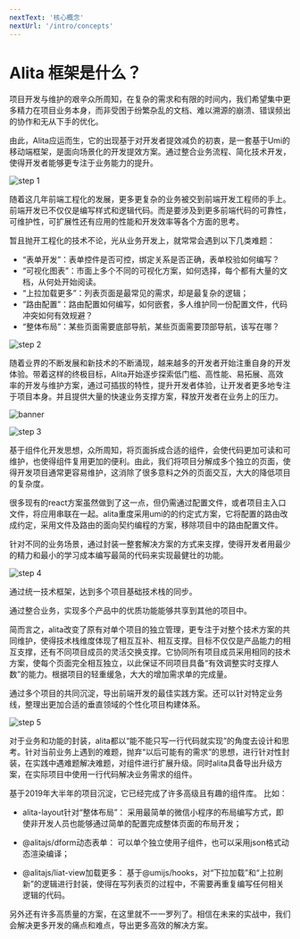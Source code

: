 ```yaml
---
nextText: '核心概念'
nextUrl: '/intro/concepts'
---
```


# Alita 框架是什么？

项目开发与维护的艰辛众所周知，在复杂的需求和有限的时间内，我们希望集中更多精力在项目业务本身，而非受困于纷繁杂乱的文档、难以溯源的崩溃、错误频出的协作和无从下手的优化。

由此，Alita应运而生，它的出现基于对开发者提效减负的初衷，是一套基于Umi的移动端框架，是面向场景化的开发提效方案。通过整合业务流程、简化技术开发，使得开发者能够更专注于业务能力的提升。

![step 1](/assets/img/intro/intro01.jpg)

随着这几年前端工程化的发展，更多更复杂的业务被交到前端开发工程师的手上。前端开发已不仅仅是编写样式和逻辑代码。而是要涉及到更多前端代码的可靠性，可维护性，可扩展性还有应用的性能和开发效率等各个方面的思考。

暂且抛开工程化的技术不论，光从业务开发上，就常常会遇到以下几类难题：

* “表单开发”：表单控件是否可控，绑定关系是否正确，表单校验如何编写？
* “可视化图表”：市面上多个不同的可视化方案，如何选择，每个都有大量的文档，从何处开始阅读。
* “上拉加载更多”：列表页面是最常见的需求，却是最复杂的逻辑；
* “路由配置”：路由配置如何编写，如何嵌套，多人维护同一份配置文件，代码冲突如何有效规避？
* “整体布局”：某些页面需要底部导航，某些页面需要顶部导航，该写在哪？

![step 2](/assets/img/intro/intro02.jpg)

随着业界的不断发展和新技术的不断涌现，越来越多的开发者开始注重自身的开发体验。带着这样的终极目标，Alita开始逐步探索低门槛、高性能、易拓展、高效率的开发与维护方案，通过可插拔的特性，提升开发者体验，让开发者更多地专注于项目本身。并且提供大量的快速业务支撑方案，释放开发者在业务上的压力。

![banner](/assets/img/intro/banner01.jpg)

![step 3](/assets/img/intro/intro03.jpg)

基于组件化开发思想，众所周知，将页面拆成合适的组件，会使代码更加可读和可维护，也使得组件复用更加的便利。由此，我们将项目分解成多个独立的页面，使得开发项目通常更容易维护，这消除了很多意料之外的页面交互，大大的降低项目的复杂度。

很多现有的react方案虽然做到了这一点，但仍需通过配置文件，或者项目主入口文件，将应用串联在一起。alita重度采用umi的的约定式方案，它将配置的路由改成约定，采用文件及路由的面向契约编程的方案，移除项目中的路由配置文件。

针对不同的业务场景，通过封装一整套解决方案的方式来支撑，使得开发者用最少的精力和最小的学习成本编写最简的代码来实现最健壮的功能。

![step 4](/assets/img/intro/intro04.jpg)

通过统一技术框架，达到多个项目基础技术栈的同步。

通过整合业务，实现多个产品中的优质功能能够共享到其他的项目中。

简而言之，alita改变了原有对单个项目的独立管理，更专注于对整个技术方案的共同维护，使得技术栈维度体现了相互互补、相互支撑。目标不仅仅是产品能力的相互支撑，还有不同项目成员的灵活交换支撑。它协同所有项目成员采用相同的技术方案，使每个页面完全相互独立，以此保证不同项目具备“有效调整实时支撑人数”的能力。根据项目的轻重缓急，大大的增加需求单的完成量。

通过多个项目的共同沉淀，导出前端开发的最佳实践方案。还可以针对特定业务线，整理出更加合适的垂直领域的个性化项目构建体系。

![step 5](/assets/img/intro/intro05.jpg)

对于业务和功能的封装，alita都以“能不能只写一行代码就实现”的角度去设计和思考。针对当前业务上遇到的难题，抛弃“以后可能有的需求”的思想，进行针对性封装，在实践中遇难题解决难题，对组件进行扩展升级。同时alita具备导出升级方案，在实际项目中使用一行代码解决业务需求的组件。

基于2019年大半年的项目沉淀，它已经完成了许多高级且有趣的组件库。
比如：

- alita-layout针对“整体布局”：
采用最简单的微信小程序的布局编写方式，即使非开发人员也能够通过简单的配置完成整体页面的布局开发；

- @alitajs/dform动态表单：
可以单个独立使用子组件，也可以采用json格式动态渲染编译；

- @alitajs/liat-view加载更多：
基于@umijs/hooks，对“下拉加载”和“上拉刷新”的逻辑进行封装，使得在写列表页的过程中，不需要再重复编写任何相关逻辑的代码。

另外还有许多高质量的方案，在这里就不一一罗列了。相信在未来的实战中，我们会解决更多开发的痛点和难点，导出更多高效的解决方案。
